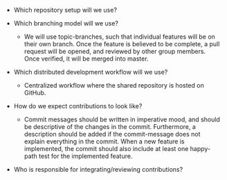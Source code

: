 
- Which repository setup will we use?

- Which branching model will we use?
  - We will use topic-branches, such that individual features will be on their own branch. Once the feature is believed to be complete, a pull request will be opened, and reviewed by other group members. Once verified, it will be merged into master.

- Which distributed development workflow will we use?
    - Centralized workflow where the shared repository is hosted on GitHub. 

- How do we expect contributions to look like?
  - Commit messages should be written in imperative mood, and should be descriptive of the changes in the commit. Furthermore, a description should be added if the commit-message does not explain everything in the commit. When a new feature is implemented, the commit should also include at least one happy-path test for the implemented feature.

- Who is responsible for integrating/reviewing contributions?
    
